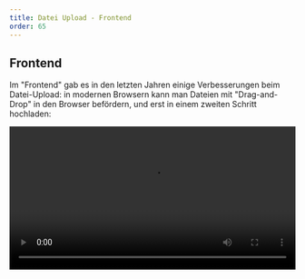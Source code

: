 ```yaml
---
title: Datei Upload - Frontend
order: 65
---
```


## Frontend

Im "Frontend" gab es in den letzten Jahren einige Verbesserungen beim
Datei-Upload: in modernen Browsern kann man Dateien mit
"Drag-and-Drop" in den Browser befördern, und erst in einem
zweiten Schritt hochladen:

<video controls width="100%">
  <source src="/images/php/upload-drag-and-drop.mp4" type="video/mp4" />


  Download the
  <a href="/images/php/upload-drag-and-drop.mp4">mp4</a>
  video.
</video>


### Drag-and-Drop entgegen nehmen

Wählen Sie einen Tag in der Webseite aus, der die Dateien entgegen nehmen
soll.   Für diesen Tag müssen
die Events "dragenter", "dragover" und "drop" behandelt werden.



<javascript>
dropbox.addEventListener("dragenter", ignore_all, false);
dropbox.addEventListener("dragover", ignore_all, false);
dropbox.addEventListener("drop", handle_drop, false);

function ignore_all(e) {
    e.stopPropagation();
    e.preventDefault();
}

function handle_drop(e) {
    e.stopPropagation();
    e.preventDefault();
    handleFiles(e.dataTransfer.files);
}
</javascript>

Das drop-Event erhält unter `dataTransfer.files` die Daten aus
den gedroppten Dateien.

### Dateien behandeln

In dieser Funktion werden zuerst alle Informationen
zu den Dateien ausgegeben.

Es ist sehr einfach eine einzelne Datei an ein file-input Feld zu übergeben.

<javascript>
function handleFiles(files) {
    var count = files.length;
    console.log("File Count: " + count + "\n");

    for (var i = 0; i < files.length; i++) {
    console.log(" File " + i + ":\n(" + (typeof files[i]) + ") : <" + files[i] + " > " +
            files[i].name + " " + files[i].size + "\n");
    }

    if(count == 1) {
        console.log("Eine Datei hochgeladen");
        var file = files[0];
        var input = document.querySelector('input[name="bild"]');
        input.files = files;
    }
}
</javascript>

### Preview einer Datei

Um eine Preview der Datei im Browser anzuzeigen
muss ein image-tag in die Seite eingebaut werden.
Die Übertragung der Daten ist kompliziert: Ein `FileReader` Objekt
kann die Daten aus der Datei lesen, löst dann das event `onload` aus,
und kann dann das `src`-Attibut des image-tags setzen:


<javascript>
if (file.type.startsWith('image/')) {
    var preview = document.getElementById('preview');
    var img = document.createElement('img');
    img.style.maxWidth = '100%';
    img.style.maxHeight = '200px';

    var reader = new FileReader();
    reader.onload = function(e) {
        img.src = e.target.result;
    };

    preview.innerHTML = ''; // Clear previous preview
    preview.appendChild(img);
    reader.readAsDataURL(file);
}
</javascript>

### JavaScript Library

Die Library [Dropzone](https://www.dropzone.dev/) bietet noch einige
zusätzliche Funktionen an.



